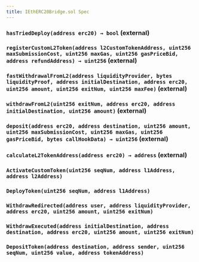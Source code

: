 ```yaml
---
title: IEthERC20Bridge.sol Spec
---
```


### `hasTriedDeploy(address erc20) → bool` (external)

### `registerCustomL2Token(address l2CustomTokenAddress, uint256 maxSubmissionCost, uint256 maxGas, uint256 gasPriceBid, address refundAddress) → uint256` (external)

### `fastWithdrawalFromL2(address liquidityProvider, bytes liquidityProof, address initialDestination, address erc20, uint256 amount, uint256 exitNum, uint256 maxFee)` (external)

### `withdrawFromL2(uint256 exitNum, address erc20, address initialDestination, uint256 amount)` (external)

### `deposit(address erc20, address destination, uint256 amount, uint256 maxSubmissionCost, uint256 maxGas, uint256 gasPriceBid, bytes callHookData) → uint256` (external)

### `calculateL2TokenAddress(address erc20) → address` (external)

### `ActivateCustomToken(uint256 seqNum, address l1Address, address l2Address)`

### `DeployToken(uint256 seqNum, address l1Address)`

### `WithdrawRedirected(address user, address liquidityProvider, address erc20, uint256 amount, uint256 exitNum)`

### `WithdrawExecuted(address initialDestination, address destination, address erc20, uint256 amount, uint256 exitNum)`

### `DepositToken(address destination, address sender, uint256 seqNum, uint256 value, address tokenAddress)`
